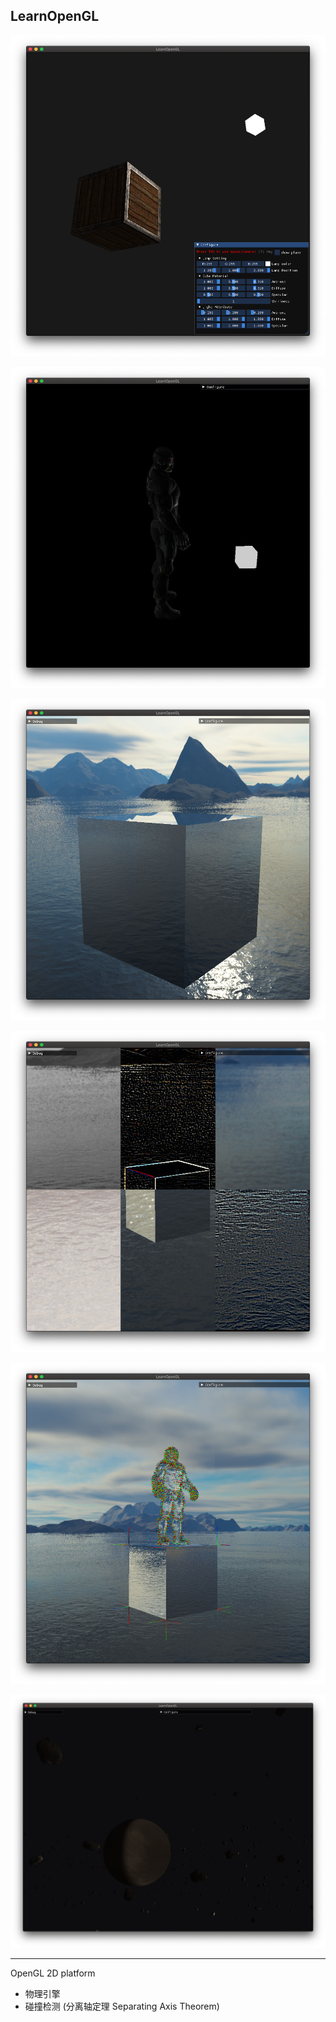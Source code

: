 ## LearnOpenGL

![](README/lightingMap.png)

![model](README/model.png)

![reflect&refract](README/reflect.png)

![reflect&refract](README/filter.png)

![](README/normal.png)

![](README/planet.png)

---

OpenGL 2D platform

* 物理引擎
* 碰撞检测 (分离轴定理 Separating Axis Theorem)